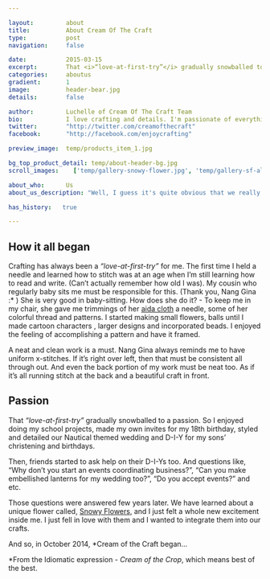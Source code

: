 ```yaml
---

layout:			about
title:  		About Cream Of The Craft
type:			post
navigation: 	false

date:   		2015-03-15
excerpt: 		That <i>“love-at-first-try”</i> gradually snowballed to a passion. So I enjoyed doing my school projects, made my own invites for my 18th birthday, styled and detailed our Nautical themed wedding and D-I-Y for my sons’ christening and birthdays.
categories:		aboutus
gradient: 		1
image: 			header-bear.jpg
details:		false

author: 		Luchelle of Cream Of The Craft Team
bio: 			I love crafting and details. I'm passionate of everything I make. 
twitter: 		"http://twitter.com/creamofthecraft"
facebook: 		"http://facebook.com/enjoycrafting"

preview_image:  temp/products_item_1.jpg

bg_top_product_detail: temp/about-header-bg.jpg
scroll_images:    ['temp/gallery-snowy-flower.jpg', 'temp/gallery-sf-all.jpg']

about_who:		Us
about_us_description: "Well, I guess it's quite obvious that we really enjoy working with details. We unleash our inner creativity and put them to work. Through these amazing flowers, we created something unique and something new."

has_history:   true

---
```


## How it all began

Crafting has always been a <i>“love-at-first-try”</i> for me. The first time I held a needle and learned how to stitch was at an age when I’m still learning how to read and write. (Can’t actually remember how old I was). My cousin who regularly baby sits me must be responsible for this. (Thank you, Nang Gina :* ) She is very good in baby-sitting. How does she do it? - To keep me in my chair, she gave me trimmings of her [aida cloth][aida cloth] a needle, some of her colorful thread and patterns. I started making small flowers, balls until I made cartoon characters , larger designs and incorporated beads. I enjoyed the feeling of accomplishing a pattern and have it framed.

A neat and clean work is a must. Nang Gina always reminds me to have uniform x-stitches. If it’s right over left, then that must be consistent all through out. And even the back portion of my work must be neat too. As if it’s all running stitch at the back and a beautiful craft in front. 

## Passion

That <i>“love-at-first-try”</i> gradually snowballed to a passion. So I enjoyed doing my school projects, made my own invites for my 18th birthday, styled and detailed our Nautical themed wedding and D-I-Y for my sons’ christening and birthdays.

Then, friends started to ask help on their D-I-Ys too. And questions like, “Why don’t you start an events coordinating business?”, “Can you make embellished lanterns for my wedding too?”, “Do you accept events?” and etc.

Those questions were answered few years later. We have learned about a unique flower called, [Snowy Flowers][snowy flower], and I just felt a whole new excitement inside me. I just fell in love with them and I wanted to integrate them into our crafts.

And so, in October 2014, *Cream of the Craft began…

*From the Idiomatic expression - <i>Cream of the Crop</i>, which means best of the best.

[aida cloth]: https://www.google.com/search?sourceid=chrome&ie=UTF-8&q=aida+cloth
[snowy flower]: /about/snowy-flower/

